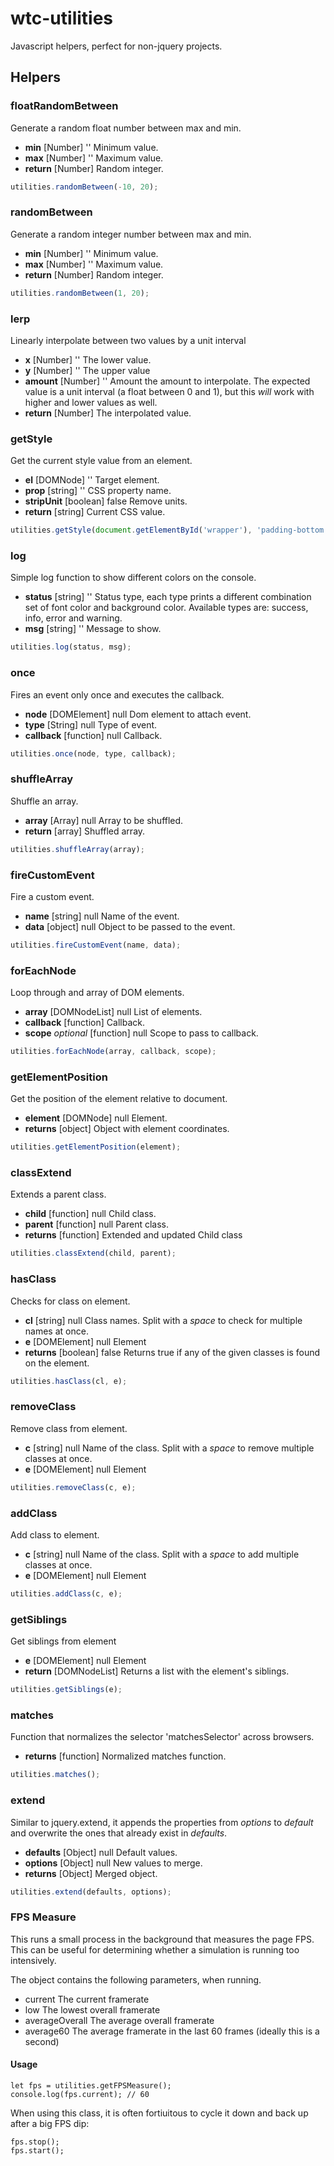 # wtc-utilities
Javascript helpers, perfect for non-jquery projects.
## Helpers
### floatRandomBetween
Generate a random float number between max and min.

* **min** [Number] ''
Minimum value.
* **max** [Number] ''
Maximum value.
* **return** [Number]
Random integer.

```javascript
utilities.randomBetween(-10, 20);
```

### randomBetween
Generate a random integer number between max and min.

* **min** [Number] ''
Minimum value.
* **max** [Number] ''
Maximum value.
* **return** [Number]
Random integer.

```javascript
utilities.randomBetween(1, 20);
```

### lerp
Linearly interpolate between two values by a unit interval

* **x** [Number] ''
The lower value.
* **y** [Number] ''
The upper value
* **amount** [Number] ''
Amount the amount to interpolate. The expected value is a unit interval (a float between 0 and 1), but this *will* work with higher and lower values as well.
* **return** [Number]
The interpolated value.

### getStyle
Get the current style value from an element.

* **el** [DOMNode] ''
Target element.
* **prop** [string] ''
CSS property name.
* **stripUnit** [boolean] false
Remove units.
* **return** [string]
Current CSS value.

```javascript
utilities.getStyle(document.getElementById('wrapper'), 'padding-bottom');
```

### log
Simple log function to show different colors on the console.

* **status** [string] ''
Status type, each type prints a different combination set of font color and background color.
Available types are: success, info, error and warning.
* **msg** [string] ''
Message to show.

```javascript
utilities.log(status, msg);
```

### once
Fires an event only once and executes the callback.
* **node** [DOMElement] null
Dom element to attach event.
* **type** [String] null
Type of event.
* **callback** [function] null
Callback.

```javascript
utilities.once(node, type, callback);
```

### shuffleArray
Shuffle an array.
* **array** [Array] null
Array to be shuffled.
* **return** [array]
Shuffled array.

```javascript
utilities.shuffleArray(array);
```

### fireCustomEvent
Fire a custom event.
* **name** [string] null
Name of the event.
* **data** [object] null
Object to be passed to the event.

```javascript
utilities.fireCustomEvent(name, data);
```

### forEachNode
Loop through and array of DOM elements.
* **array** [DOMNodeList] null
List of elements.
* **callback** [function]
Callback.
* **scope** _optional_ [function] null
Scope to pass to callback.

```javascript
utilities.forEachNode(array, callback, scope);
```

### getElementPosition
Get the position of the element relative to document.
* **element** [DOMNode] null
Element.
* **returns** [object]
Object with element coordinates.

```javascript
utilities.getElementPosition(element);
```

### classExtend
Extends a parent class.
* **child** [function] null
Child class.
* **parent** [function] null
Parent class.
* **returns** [function]
Extended and updated Child class

```javascript
utilities.classExtend(child, parent);
```

### hasClass
Checks for class on element.
* **cl** [string] null
Class names. Split with a _space_ to check for multiple names at once.
* **e** [DOMElement] null
Element
* **returns** [boolean] false
Returns true if any of the given classes is found on the element.

```javascript
utilities.hasClass(cl, e);
```

### removeClass
Remove class from element.
* **c** [string] null
Name of the class. Split with a _space_ to remove multiple classes at once.
* **e** [DOMElement] null
Element

```javascript
utilities.removeClass(c, e);
```

### addClass
Add class to element.
* **c** [string] null
Name of the class. Split with a _space_ to add multiple classes at once.
* **e** [DOMElement] null
Element

```javascript
utilities.addClass(c, e);
```

### getSiblings
Get siblings from element
* **e** [DOMElement]  null
Element
* **return** [DOMNodeList]
Returns a list with the element's siblings.

```javascript
utilities.getSiblings(e);
```

### matches
Function that normalizes the selector 'matchesSelector' across browsers.
* **returns** [function]
Normalized matches function.

```javascript
utilities.matches();
```

### extend
Similar to jquery.extend, it appends the properties from _options_ to _default_ and overwrite the ones that already exist in _defaults_.
* **defaults** [Object] null
Default values.
* **options** [Object] null
New values to merge.
* **returns** [Object]
Merged object.

```javascript
utilities.extend(defaults, options);
```

### FPS Measure
This runs a small process in the background that measures the page FPS. This can be useful for determining whether a simulation is running too intensively.

The object contains the following parameters, when running.

- current
  The current framerate
- low
  The lowest overall framerate
- averageOverall
  The average overall framerate
- average60
  The average framerate in the last 60 frames (ideally this is a second)

#### Usage
```
let fps = utilities.getFPSMeasure();
console.log(fps.current); // 60
```

When using this class, it is often fortiuitous to cycle it down and back up after a big FPS dip:
```
fps.stop();
fps.start();
```
